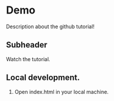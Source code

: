 # Demo

Description about the github tutorial!

## Subheader

Watch the tutorial. 


## Local development.
 
 1. Open index.html in your local machine. 
 